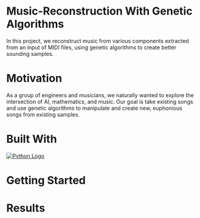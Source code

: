 # Music-Reconstruction With Genetic Algorithms
In this project, we reconstruct music from various components extracted from an input of MIDI files, using genetic algorithms to create better sounding samples.

# Motivation
As a group of engineers and musicians, we naturally wanted to explore the intersection of AI, mathematics, and music. Our goal is take existing songs and use genetic algorithms to manipulate and create new, euphonious songs from existing samples. 

# Built With
[![Python Logo](https://www.python.org/community/logos/python-logo.png)](https://www.python.org/)

# Getting Started

# Results
